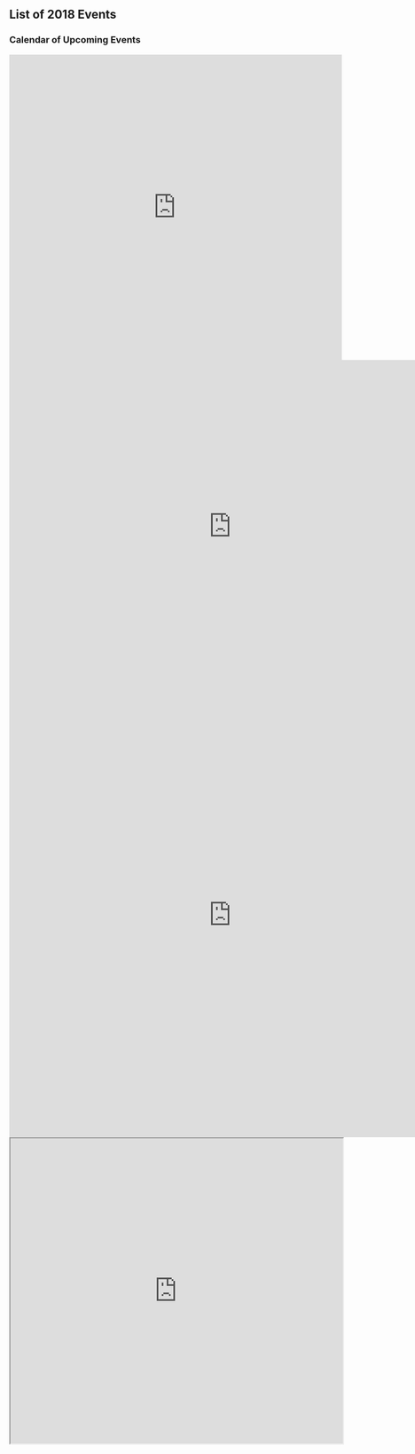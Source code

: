 
## List of 2018 Events
### Calendar of Upcoming Events

<div>
	<iframe width="600" height="550" frameborder="0"  src="https://docs.google.com/spreadsheets/d/1vqfcFhaEtb9fSbjkhQNxW4k9sWDO6Rt7DE7ZYzBkKD0/edit?rm=minimal&range=A1:E17&widget=false"></iframe>

</div>

<div>
	<iframe src="https://calendar.google.com/calendar/embed?showCalendars=0&amp;mode=AGENDA&amp;height=600&amp;wkst=1&amp;bgcolor=%23FFFFFF&amp;src=e20r4jkb6skchupu4l9ehrv0j0%40group.calendar.google.com&amp;color=%2329527A&amp;ctz=America%2FNew_York" style="border-width:0" width="800" height="600" frameborder="0" scrolling="no"></iframe>
</div>
<div>
	<iframe src="https://docs.google.com/forms/d/e/1FAIpQLSeot6E8k4RkXfspW6PLHcAQKnyY5xdDkpeUPWDiDB1fgfZ3XA/viewform?embedded=true" width="800" height="800" frameborder="0" marginheight="0" marginwidth="0">Loading...</iframe>

</div>
<div>
<iframe  width="600" height="550" src="https://docs.google.com/spreadsheets/d/e/2PACX-1vTDyfuyBI_M6lOVjkrztQSW4X7q--cAMxu0V5sKfH-LOqBLn21hf8p4zK8SA1AHbVGLqic5k8W2pyym/pubhtml?widget=true&amp;headers=false"></iframe>
</div>
